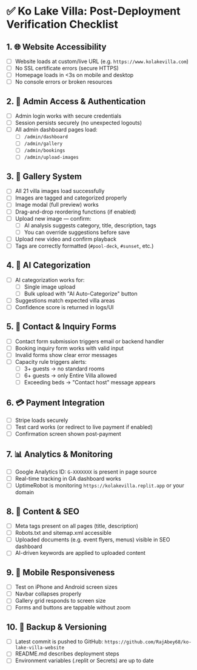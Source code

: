 # ✅ Ko Lake Villa: Post-Deployment Verification Checklist

## 1. 🌐 Website Accessibility
- [ ] Website loads at custom/live URL (e.g. `https://www.kolakevilla.com`)
- [ ] No SSL certificate errors (secure HTTPS)
- [ ] Homepage loads in <3s on mobile and desktop
- [ ] No console errors or broken resources

## 2. 🔐 Admin Access & Authentication
- [ ] Admin login works with secure credentials
- [ ] Session persists securely (no unexpected logouts)
- [ ] All admin dashboard pages load:
  - [ ] `/admin/dashboard`
  - [ ] `/admin/gallery`
  - [ ] `/admin/bookings`
  - [ ] `/admin/upload-images`

## 3. 📸 Gallery System
- [ ] All 21 villa images load successfully
- [ ] Images are tagged and categorized properly
- [ ] Image modal (full preview) works
- [ ] Drag-and-drop reordering functions (if enabled)
- [ ] Upload new image — confirm:
  - [ ] AI analysis suggests category, title, description, tags
  - [ ] You can override suggestions before save
- [ ] Upload new video and confirm playback
- [ ] Tags are correctly formatted (`#pool-deck`, `#sunset`, etc.)

## 4. 🧠 AI Categorization
- [ ] AI categorization works for:
  - [ ] Single image upload
  - [ ] Bulk upload with "AI Auto-Categorize" button
- [ ] Suggestions match expected villa areas
- [ ] Confidence score is returned in logs/UI

## 5. 💬 Contact & Inquiry Forms
- [ ] Contact form submission triggers email or backend handler
- [ ] Booking inquiry form works with valid input
- [ ] Invalid forms show clear error messages
- [ ] Capacity rule triggers alerts:
  - [ ] 3+ guests → no standard rooms
  - [ ] 6+ guests → only Entire Villa allowed
  - [ ] Exceeding beds → "Contact host" message appears

## 6. 💳 Payment Integration
- [ ] Stripe loads securely
- [ ] Test card works (or redirect to live payment if enabled)
- [ ] Confirmation screen shown post-payment

## 7. 📊 Analytics & Monitoring
- [ ] Google Analytics ID: `G-XXXXXXX` is present in page source
- [ ] Real-time tracking in GA dashboard works
- [ ] UptimeRobot is monitoring `https://kolakevilla.replit.app` or your domain

## 8. 📁 Content & SEO
- [ ] Meta tags present on all pages (title, description)
- [ ] Robots.txt and sitemap.xml accessible
- [ ] Uploaded documents (e.g. event flyers, menus) visible in SEO dashboard
- [ ] AI-driven keywords are applied to uploaded content

## 9. 📱 Mobile Responsiveness
- [ ] Test on iPhone and Android screen sizes
- [ ] Navbar collapses properly
- [ ] Gallery grid responds to screen size
- [ ] Forms and buttons are tappable without zoom

## 10. 🔄 Backup & Versioning
- [ ] Latest commit is pushed to GitHub:
  `https://github.com/RajAbey68/ko-lake-villa-website`
- [ ] README.md describes deployment steps
- [ ] Environment variables (.replit or Secrets) are up to date
